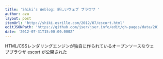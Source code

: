 ```yaml
---
title: 'Shiki’s Weblog: 新しいウェブ ブラウザ '
author: azu
layout: post
itemUrl: 'http://shiki.esrille.com/2012/07/escort.html'
editJSONPath: 'https://github.com/jser/jser.info/edit/gh-pages/data/2012/07/index.json'
date: '2012-07-31T15:00:00.000Z'
---
```

HTML/CSSレンダリングエンジンが独自に作られているオープンソースなウェブブラウザ escort が公開された
